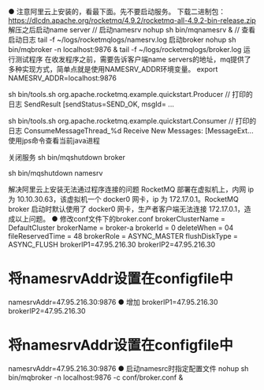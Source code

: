 ● 注意阿里云上安装的，看最下面。先不要启动服务。
下载二进制包：
https://dlcdn.apache.org/rocketmq/4.9.2/rocketmq-all-4.9.2-bin-release.zip
解压之后启动name server
// 启动namesrv
nohup sh bin/mqnamesrv &
// 查看启动日志
tail -f ~/logs/rocketmqlogs/namesrv.log
启动broker
nohup sh bin/mqbroker -n localhost:9876 &
tail -f ~/logs/rocketmqlogs/broker.log
运行测试程序
在收发程序之前，需要告诉客户端name servers的地址，mq提供了多种实现方式，简单点就是使用NAMESRV_ADDR环境变量。
export NAMESRV_ADDR=localhost:9876

sh bin/tools.sh org.apache.rocketmq.example.quickstart.Producer
// 打印的日志
SendResult [sendStatus=SEND_OK, msgId= ...

sh bin/tools.sh org.apache.rocketmq.example.quickstart.Consumer
// 打印的日志
ConsumeMessageThread_%d Receive New Messages: [MessageExt...
使用jps命令查看当前java进程

关闭服务
sh bin/mqshutdown broker

sh bin/mqshutdown namesrv

解决阿里云上安装无法通过程序连接的问题
RocketMQ 部署在虚拟机上，内网 ip 为 10.10.30.63，该虚拟机一个 docker0 网卡，ip 为 172.17.0.1。RocketMQ broker 启动时默认使用了 docker0 网卡，生产者客户端无法连接 172.17.0.1，造成以上问题。
● 修改conf文件下的broker.conf
brokerClusterName = DefaultCluster
brokerName = broker-a
brokerId = 0
deleteWhen = 04
fileReservedTime = 48
brokerRole = ASYNC_MASTER
flushDiskType = ASYNC_FLUSH
brokerIP1=47.95.216.30
brokerIP2=47.95.216.30
# 将namesrvAddr设置在configfile中
namesrvAddr=47.95.216.30:9876
● 增加
brokerIP1=47.95.216.30
brokerIP2=47.95.216.30
# 将namesrvAddr设置在configfile中
namesrvAddr=47.95.216.30:9876
● 启动namesrc时指定配置文件
nohup sh bin/mqbroker -n localhost:9876 -c conf/broker.conf &
